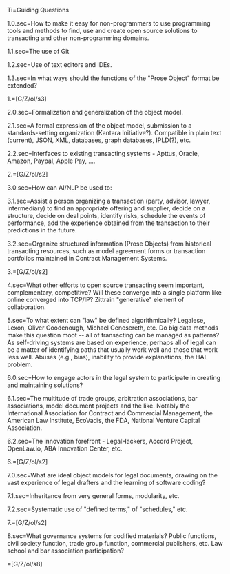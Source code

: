 Ti=Guiding Questions

1.0.sec=How to make it easy for non-programmers to use programming tools and methods to find, use and create open source solutions to transacting and other non-programming domains.

1.1.sec=The use of Git

1.2.sec=Use of text editors and IDEs.

1.3.sec=In what ways should the functions of the "Prose Object" format be extended?

1.=[G/Z/ol/s3]

2.0.sec=Formalization and generalization of the object model.

2.1.sec=A formal expression of the object model, submission to a standards-setting organization (Kantara Initiative?).  Compatible in plain text (current), JSON, XML, databases, graph databases, IPLD(?), etc. 

2.2.sec=Interfaces to existing transacting systems - Apttus, Oracle, Amazon, Paypal, Apple Pay, ....

2.=[G/Z/ol/s2]

3.0.sec=How can AI/NLP be used to:

3.1.sec=Assist a person organizing a transaction (party, advisor, lawyer, intermediary) to find an appropriate offering and supplier, decide on a structure, decide on deal points, identify risks, schedule the events of performance, add the experience obtained from the transaction to their predictions in the future. 

3.2.sec=Organize structured information (Prose Objects) from historical transacting resources, such as model agreement forms or transaction portfolios maintained in Contract Management Systems.

3.=[G/Z/ol/s2]

4.sec=What other efforts to open source transacting seem important, complementary, competitive?  Will these converge into a single platform like online converged into TCP/IP?  Zittrain "generative" element of collaboration.

5.sec=To what extent can "law" be defined algorithmically?  Legalese, Lexon, Oliver Goodenough, Michael Genesereth, etc.  Do big data methods make this question moot -- all of transacting can be managed as patterns?  As self-driving systems are based on experience, perhaps all of legal can be a matter of identifying paths that usually work well and those that work less well.  Abuses (e.g., bias), inability to provide explanations, the HAL problem.

6.0.sec=How to engage actors in the legal system to participate in creating and maintaining solutions?

6.1.sec=The multitude of trade groups, arbitration associations, bar associations, model document projects and the like.  Notably the International Association for Contract and Commercial Management, the American Law Institute, EcoVadis, the FDA, National Venture Capital Association.  

6.2.sec=The innovation forefront - LegalHackers, Accord Project, OpenLaw.io, ABA Innovation Center, etc.

6.=[G/Z/ol/s2]

7.0.sec=What are ideal object models for legal documents, drawing on the vast experience of legal drafters and the learning of software coding?

7.1.sec=Inheritance from very general forms, modularity, etc.

7.2.sec=Systematic use of "defined terms," of "schedules," etc.

7.=[G/Z/ol/s2]

8.sec=What governance systems for codified materials?  Public functions, civil society function, trade group function, commercial publishers, etc.  Law school and bar association participation?

=[G/Z/ol/s8]